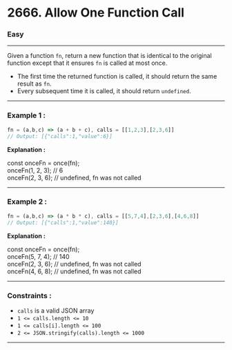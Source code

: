 # 2666. Allow One Function Call

### Easy

---

Given a function `fn`, return a new function that is identical to the original function except that it ensures `fn` is called at most once.

- The first time the returned function is called, it should return the same result as `fn`.
- Every subsequent time it is called, it should return `undefined`.

---

### Example 1 :

```javascript
fn = (a,b,c) => (a + b + c), calls = [[1,2,3],[2,3,6]]
// Output: [{"calls":1,"value":6}]
```

**Explanation :**

const onceFn = once(fn);  
onceFn(1, 2, 3); // 6  
onceFn(2, 3, 6); // undefined, fn was not called

---

### Example 2 :

```javascript
fn = (a,b,c) => (a * b * c), calls = [[5,7,4],[2,3,6],[4,6,8]]
// Output: [{"calls":1,"value":140}]

```

**Explanation :**

const onceFn = once(fn);  
onceFn(5, 7, 4); // 140  
onceFn(2, 3, 6); // undefined, fn was not called  
onceFn(4, 6, 8); // undefined, fn was not called 

---

### Constraints :

- `calls` is a valid JSON array
- `1 <= calls.length <= 10`
- `1 <= calls[i].length <= 100`
- `2 <= JSON.stringify(calls).length <= 1000`
---